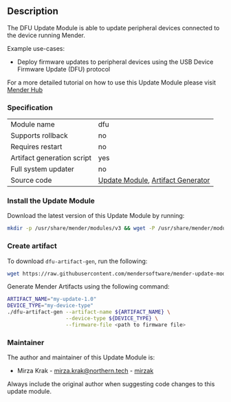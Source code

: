 ## Description

The DFU Update Module is able to update peripheral devices connected to the device running Mender.

Example use-cases:
* Deploy firmware updates to peripheral devices using the USB Device Firmware Update (DFU) protocol

For a more detailed tutorial on how to use this Update Module please visit [Mender Hub](https://hub.mender.io/t/device-firmware-update-dfu)

### Specification

|||
| --- | --- |
|Module name| dfu |
|Supports rollback|no|
|Requires restart|no|
|Artifact generation script|yes|
|Full system updater|no|
|Source code|[Update Module](https://github.com/mendersoftware/mender-update-modules/tree/master/dfu/module/dfu), [Artifact Generator](https://github.com/mendersoftware/mender-update-modules/blob/master/dfu/module-artifact-gen/dfu-artifact-gen)|

### Install the Update Module

Download the latest version of this Update Module by running:

```bash
mkdir -p /usr/share/mender/modules/v3 && wget -P /usr/share/mender/modules/v3 https://raw.githubusercontent.com/mendersoftware/mender-update-modules/master/dfu/module/dfu && chmod +x /usr/share/mender/modules/v3/dfu
```

### Create artifact

To download `dfu-artifact-gen`, run the following:

```bash
wget https://raw.githubusercontent.com/mendersoftware/mender-update-modules/master/dfu/module-artifact-gen/dfu-artifact-gen && chmod +x dfu-artifact-gen
```

Generate Mender Artifacts using the following command:

```bash
ARTIFACT_NAME="my-update-1.0"
DEVICE_TYPE="my-device-type"
./dfu-artifact-gen --artifact-name ${ARTIFACT_NAME} \
                   --device-type ${DEVICE_TYPE} \
                   --firmware-file <path to firmware file>
```

### Maintainer

The author and maintainer of this Update Module is:

- Mirza Krak - <mirza.krak@northern.tech> - [mirzak](https://github.com/mirzak)

Always include the original author when suggesting code changes to this update module.
